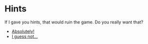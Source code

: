 Hints
=====

If I gave you hints, that would ruin the game.  Do you really want that?

* [Absolutely!](hint2.html)
* [I guess not...](index.html)
